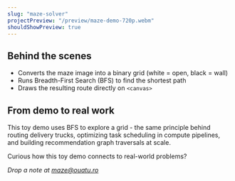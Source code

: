 ```yaml
---
slug: "maze-solver"
projectPreview: "/preview/maze-demo-720p.webm"
shouldShowPreview: true
---
```


## Behind the scenes

- Converts the maze image into a binary grid (white = open, black = wall)
- Runs Breadth-First Search (BFS) to find the shortest path
- Draws the resulting route directly on `<canvas>`

## From demo to real work

This toy demo uses BFS to explore a grid - the same principle behind routing delivery trucks, optimizing task scheduling in compute pipelines, and building recommendation graph traversals at scale.

Curious how this toy demo connects to real-world problems?

_Drop a note at [maze@ouatu.ro](mailto:maze@ouatu.ro)_
